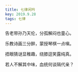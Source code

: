 ```yaml
---
title: 七律闲吟
key: 2019.9.28
tags: 七律
---
```


告老带孙乃天伦，分孤解闷也童心。

乐教诗画三分醉，蒙授琴棋一点嗔。

捂眼猜谜显稚趣，绕膝逗笑露纯真。

若人不解其中味，血统何谈隔代亲？

</br>

